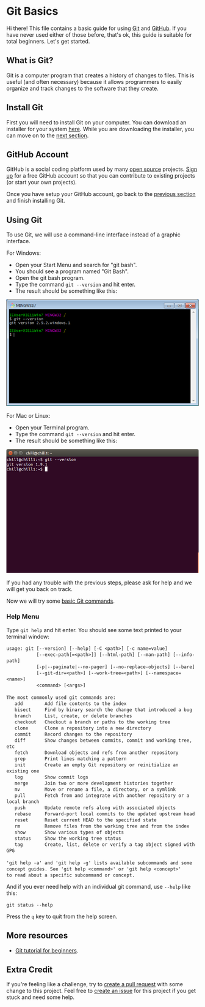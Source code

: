 # Git Basics

Hi there! This file contains a basic guide for using [Git](https://git-scm.com/) and [GitHub](https://github.com/). If you have never used either of those before, that's ok, this guide is suitable for total beginners. Let's get started.


## What is Git?

Git is a computer program that creates a history of changes to files. This is useful (and often necessary) because it allows programmers to easily organize and track changes to the software that they create.


## Install Git

First you will need to install Git on your computer. You can download an installer for your system [here](https://git-scm.com/downloads). While you are downloading the installer, you can move on to the [next section](#github-account).


## GitHub Account

GitHub is a social coding platform used by many [open source](https://opensource.org/) projects. [Sign up](https://github.com/join) for a free GitHub account so that you can contribute to existing projects (or start your own projects).

Once you have setup your GitHub account, go back to the [previous section](#install-git) and finish installing Git.


## Using Git

To use Git, we will use a command-line interface instead of a graphic interface.

For Windows:
* Open your Start Menu and search for "git bash".
* You should see a program named "Git Bash".
* Open the git bash program.
* Type the command `git --version` and hit enter.
* The result should be something like this:

![git version 2.9.2-windows.1](screenshots/windows-git-bash.png)


For Mac or Linux:
* Open your Terminal program.
* Type the command `git --version` and hit enter.
* The result should be something like this:

![git version 1.9.1](screenshots/ubuntu-terminal-git.png)

If you had any trouble with the previous steps, please ask for help and we will get you back on track.

Now we will try some [basic Git commands](https://docs.gitlab.com/ee/gitlab-basics/start-using-git.html#basic-git-commands).


### Help Menu

Type `git help` and hit enter. You should see some text printed to your terminal window:
```
usage: git [--version] [--help] [-C <path>] [-c name=value]
           [--exec-path[=<path>]] [--html-path] [--man-path] [--info-path]
           [-p|--paginate|--no-pager] [--no-replace-objects] [--bare]
           [--git-dir=<path>] [--work-tree=<path>] [--namespace=<name>]
           <command> [<args>]

The most commonly used git commands are:
   add        Add file contents to the index
   bisect     Find by binary search the change that introduced a bug
   branch     List, create, or delete branches
   checkout   Checkout a branch or paths to the working tree
   clone      Clone a repository into a new directory
   commit     Record changes to the repository
   diff       Show changes between commits, commit and working tree, etc
   fetch      Download objects and refs from another repository
   grep       Print lines matching a pattern
   init       Create an empty Git repository or reinitialize an existing one
   log        Show commit logs
   merge      Join two or more development histories together
   mv         Move or rename a file, a directory, or a symlink
   pull       Fetch from and integrate with another repository or a local branch
   push       Update remote refs along with associated objects
   rebase     Forward-port local commits to the updated upstream head
   reset      Reset current HEAD to the specified state
   rm         Remove files from the working tree and from the index
   show       Show various types of objects
   status     Show the working tree status
   tag        Create, list, delete or verify a tag object signed with GPG

'git help -a' and 'git help -g' lists available subcommands and some
concept guides. See 'git help <command>' or 'git help <concept>'
to read about a specific subcommand or concept.
```

And if you ever need help with an individual git command, use `--help` like this:
```
git status --help
```
Press the `q` key to quit from the help screen.


## More resources

* [Git tutorial for beginners](https://youtu.be/0fKg7e37bQE).


## Extra Credit

If you're feeling like a challenge, try to [create a pull request](https://help.github.com/articles/about-pull-requests/) with some change to this project. Feel free to [create an issue](https://github.com/Learn-by-doing/git-basics/issues/new) for this project if you get stuck and need some help.
